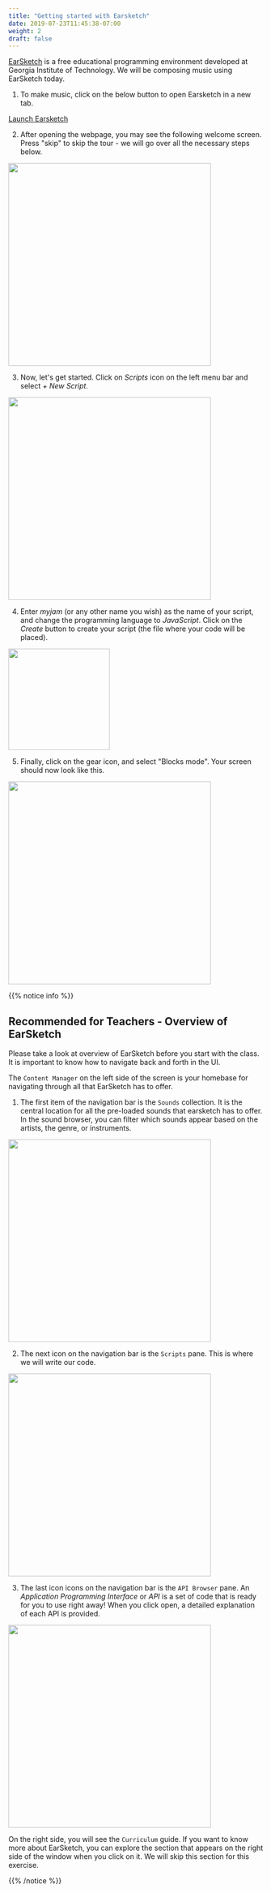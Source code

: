 ```yaml
---
title: "Getting started with Earsketch"
date: 2019-07-23T11:45:38-07:00
weight: 2
draft: false
---
```


[EarSketch](https://en.wikipedia.org/wiki/EarSketch) is a free educational programming environment developed at Georgia Institute of Technology. We will be composing music using EarSketch today.

1. To make music, click on the below button to open Earsketch in a new tab.

<a class="my-2 mx-4 btn btn-info" href="https://earsketch.gatech.edu/earsketch2/" target="_blank">Launch Earsketch</a>

2. After opening the webpage, you may see the following welcome screen. Press "skip" to skip the tour - we will go over all the necessary steps below.

<img src="../img/screenshot-skip-tour.png" height="400"/>

3. Now, let's get started. Click on *Scripts* icon on the left menu bar and select *+ New Script*.

<img src="../img/screenshot-new-script.png" height="400"/>

4. Enter *myjam* (or any other name you wish) as the name of your script, and change the programming language to *JavaScript*. Click on the *Create* button to create your script (the file where your code will be placed). 

<img src="../img/screenshot-new-myjam.png" height="200"/>
 
5. Finally, click on the gear icon, and select "Blocks mode". Your screen should now look like this.

<img src="../img/screenshot-setup-complete.png" height="400"/>

{{% notice info %}} 

## Recommended for Teachers - Overview of EarSketch

Please take a look at overview of EarSketch before you start with the class. It is important to know how to navigate back and forth in the UI.

The `Content Manager` on the left side of the screen is your homebase for navigating through all that EarSketch has to offer.

1. The first item of the navigation bar is the `Sounds` collection. It is the central location for all the pre-loaded sounds that earsketch has to offer. In the sound browser, you can filter which sounds appear based on the artists, the genre, or instruments.

<img src="../img/screenshot-navigation-sound-browser.png" height="400"/>

2. The next icon on the navigation bar is the `Scripts` pane. This is where we will write our code.

<img src="../img/screenshot-navigation-script.png" height="400"/>

3. The last icon icons on the navigation bar is the `API Browser` pane. An *Application Programming Interface* or *API* is a set of code that is ready for you to use right away! When you click open, a detailed explanation of each API is provided.

<img src="../img/screenshot-navigation-api-curriculum.png" height="400"/>

On the right side, you will see the `Curriculum` guide. If you want to know more about EarSketch, you can explore the section that appears on the right side of the window when you click on it. We will skip this section for this exercise.

{{% /notice %}}
